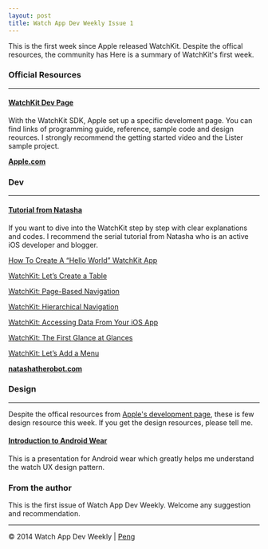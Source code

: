 ```yaml
---
layout: post
title: Watch App Dev Weekly Issue 1
---
```


This is the first week since Apple released WatchKit. Despite the offical resources, the community has 
Here is a summary of WatchKit's first week.

### Official Resources

---

#### [WatchKit Dev Page](https://developer.apple.com/watchkit/)

With the WatchKit SDK, Apple set up a specific develoment page. You can find links of programming guide, reference, 
sample code and design reources. I strongly recommend the getting started video and the Lister sample project.

[**Apple.com**](https://developer.apple.com/watchkit/) 


### Dev

---

#### [Tutorial from Natasha](http://natashatherobot.com/)

If you want to dive into the WatchKit step by step with clear explanations and codes. I recommend the serial tutorial from Natasha who is an active iOS developer and blogger.

[How To Create A “Hello World” WatchKit App](http://natashatherobot.com/hello-world-watchkit-app/)

[WatchKit: Let’s Create a Table](http://natashatherobot.com/watchkit-create-table/)

[WatchKit: Page-Based Navigation](http://natashatherobot.com/watchkit-page-based-navigation/)

[WatchKit: Hierarchical Navigation](http://natashatherobot.com/watchkit-hierarchical-navigation/)

[WatchKit: Accessing Data From Your iOS App](http://natashatherobot.com/watchkit-access-files-from-ios-app/)

[WatchKit: The First Glance at Glances](http://natashatherobot.com/watchkit-glances/)

[WatchKit: Let’s Add a Menu](http://natashatherobot.com/watchkit-menu/)

[**natashatherobot.com**](http://natashatherobot.com/)


### Design

---

Despite the offical resources from [Apple's development page](https://developer.apple.com/watchkit/), these is few design resource this week. If you get the design resources, please tell me.

#### [Introduction to Android Wear](https://speakerdeck.com/cyrilmottier/introduction-to-android-wear-a-glimpse-into-the-future)

This is a presentation for Android wear which greatly helps me understand the watch UX design pattern.

<script async class="speakerdeck-embed" data-id="d836c8104e1b0132b413767ece2f179e" data-ratio="1.77777777777778" src="//speakerdeck.com/assets/embed.js"></script>


### From the author

This is the first issue of Watch App Dev Weekly. Welcome any suggestion and recommendation.

---

© 2014 Watch App Dev Weekly | [Peng](https://twitter.com/NilStack)
 
